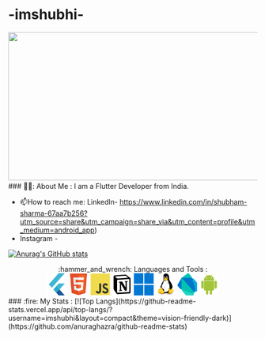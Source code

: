 # -imshubhi-
<div align="center">
  <img src="https://media.giphy.com/media/dWesBcTLavkZuG35MI/giphy.gif" width="600" height="300"/>
</div>

</div>
### 👨‍💻: About Me :
I am a Flutter Developer from India.

- :mailbox:How to reach me: Linkedln- https://www.linkedin.com/in/shubham-sharma-67aa7b256?utm_source=share&utm_campaign=share_via&utm_content=profile&utm_medium=android_app)
- Instagram - 

[![Anurag's GitHub stats](https://github-readme-stats.vercel.app/api?username=anuraghazra)](https://github.com/anuraghazra/github-readme-stats)
            
<div align = "center">
 :hammer_and_wrench: Languages and Tools :
  </div>
  <div align = "center">
 <img src = "https://github.com/devicons/devicon/blob/master/icons/flutter/flutter-original.svg" width="40" height="45" />
 <img src = "https://github.com/devicons/devicon/blob/master/icons/html5/html5-original.svg" width="40" height="45" />
 <img src = "https://github.com/devicons/devicon/blob/master/icons/javascript/javascript-original.svg" width="40" height="45" />
 <img src = "https://github.com/devicons/devicon/blob/master/icons/notion/notion-original.svg" width="40" height="45" />
 <img src = "https://github.com/devicons/devicon/blob/master/icons/windows11/windows11-original.svg" width="40" height="45" />
 <img src = "https://github.com/devicons/devicon/blob/master/icons/linux/linux-original.svg" width="40" height="45" />
 <img src = "https://github.com/devicons/devicon/blob/master/icons/dart/dart-original.svg" width="40" height="45" />
 <img src = "https://github.com/devicons/devicon/blob/master/icons/android/android-original.svg" width="40" height="45" />
  </div>
  ### :fire: My Stats :
[![Top Langs](https://github-readme-stats.vercel.app/api/top-langs/?username=imshubhi&layout=compact&theme=vision-friendly-dark)](https://github.com/anuraghazra/github-readme-stats)
